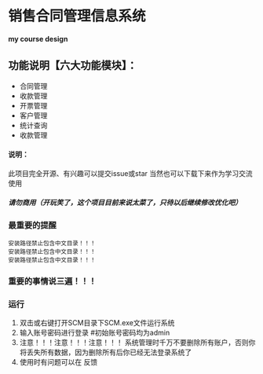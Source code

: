 # 销售合同管理信息系统
#### my course design

## 功能说明【六大功能模块】：

- 合同管理
- 收款管理
- 开票管理
- 客户管理
- 统计查询
- 收款管理

#### 说明：
此项目完全开源、有兴趣可以提交issue或star
当然也可以下载下来作为学习交流使用
##### 请勿商用（开玩笑了，这个项目目前来说太菜了，只待以后继续修改优化吧）



### 最重要的提醒
    安装路径禁止包含中文目录！！！
    安装路径禁止包含中文目录！！！
    安装路径禁止包含中文目录！！！
### 重要的事情说三遍！！！

### 运行
1. 双击或右键打开SCM目录下SCM.exe文件运行系统
2. 输入账号密码进行登录 #初始账号密码均为admin
3. 注意！！！注意！！！注意！！！ 系统管理时千万不要删除所有账户，否则你将丢失所有数据，因为删除所有后你已经无法登录系统了
4. 使用时有问题可以在 反馈

